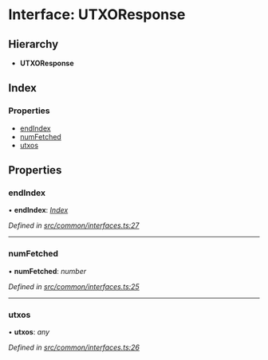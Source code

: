 # Interface: UTXOResponse

## Hierarchy

- **UTXOResponse**

## Index

### Properties

- [endIndex](common_interfaces.utxoresponse#endindex)
- [numFetched](common_interfaces.utxoresponse#numfetched)
- [utxos](common_interfaces.utxoresponse#utxos)

## Properties

### endIndex

• **endIndex**: _[Index](common_interfaces.index)_

_Defined in [src/common/interfaces.ts:27](https://github.com/chain4travel/caminojs/blob/3883166/src/common/interfaces.ts#L27)_

---

### numFetched

• **numFetched**: _number_

_Defined in [src/common/interfaces.ts:25](https://github.com/chain4travel/caminojs/blob/3883166/src/common/interfaces.ts#L25)_

---

### utxos

• **utxos**: _any_

_Defined in [src/common/interfaces.ts:26](https://github.com/chain4travel/caminojs/blob/3883166/src/common/interfaces.ts#L26)_

